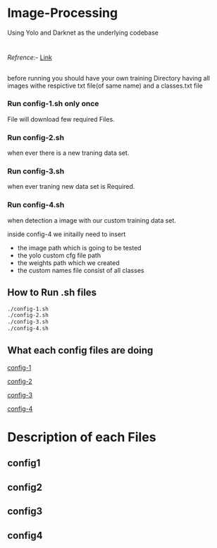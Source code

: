 # Image-Processing
Using Yolo and Darknet as the underlying codebase
#
*Refrence*:- [Link](https://blog.francium.tech/custom-object-training-and-detection-with-yolov3-darknet-and-opencv-41542f2ff44e)
## 
before running you should have your own training Directory having all images withe respictive txt file(of same name) and a classes.txt file

### Run config-1.sh only once
File will download few required Files.
### Run config-2.sh 
when ever there is a new traning data set.
### Run config-3.sh 
when ever traning new data set is Required.
### Run config-4.sh 
when detection a image with our custom training data set.

inside config-4 we initailly need to insert 
- the image path which is going to be tested
- the yolo custom cfg file path
- the weights path which we created
- the custom names file consist of all classes 
## How to Run .sh files
```bash
./config-1.sh
./config-2.sh
./config-3.sh
./config-4.sh
```
## What each config files are doing 
[ config-1 ](#config1.sh)

[ config-2 ](##config2)

[ config-3 ](##config3)

[ config-4 ](##config4)

# Description of each Files
## config1
## config2
## config3
## config4
